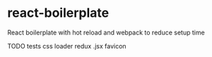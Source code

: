 # react-boilerplate
React boilerplate with hot reload and webpack to reduce setup time

TODO
tests
css loader
redux
.jsx
favicon